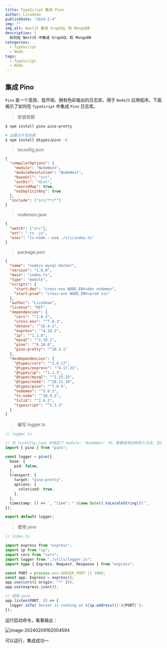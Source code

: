 ```yaml
---
title: TypeScript 集成 Pino
author: Licodeao
publishDate: "2024-2-4"
img: ""
img_alt: NestJS 集成 GraphQL 和 MongoDB
description: |
  如何在 NestJS 中集成 GraphQL 和 MongoDB
categories:
  - TypeScript
  - Node
tags:
  - TypeScript
  - Node
---
```


## 集成 Pino

`Pino` 是一个高效、低开销、拥有色彩输出的日志库，用于 `NodeJS` 应用程序。下面揭示了如何在 `TypeScript` 中集成 `Pino` 日志库。

> 安装依赖

```bash
$ npm install pino pino-pretty

# 设置为开发依赖
$ npm install @types/pino -D
```

> tsconfig.json

```json
{
  "compilerOptions": {
    "module": "NodeNext",
    "moduleResolution": "NodeNext",
    "baseUrl": "src",
    "outDir": "dist",
    "sourceMap": true,
    "noImplicitAny": true
  },
  "include": ["src/**/*"]
}
```

> nodemon.json

```json
{
  "watch": ["src"],
  "ext": ".ts .js",
  "exec": "ts-node --esm ./src/index.ts"
}
```

> package.json

```json
{
  "name": "nodejs-mysql-docker",
  "version": "1.0.0",
  "main": "index.ts",
  "type": "module",
  "scripts": {
    "start:dev": "cross-env NODE_ENV=dev nodemon",
    "start:prod": "cross-env NODE_ENV=prod tsc"
  },
  "author": "Licodeao",
  "license": "MIT",
  "dependencies": {
    "cors": "^2.8.5",
    "cross-env": "^7.0.3",
    "dotenv": "^16.4.1",
    "express": "^4.18.2",
    "ip": "^1.1.8",
    "mysql": "^2.18.1",
    "pino": "^8.18.0",
    "pino-pretty": "^10.3.1"
  },
  "devDependencies": {
    "@types/cors": "^2.8.17",
    "@types/express": "^4.17.21",
    "@types/ip": "^1.1.3",
    "@types/mysql": "^2.15.25",
    "@types/node": "^20.11.16",
    "@types/pino": "^7.0.5",
    "nodemon": "^3.0.3",
    "ts-node": "^10.9.2",
    "tslib": "^2.6.2",
    "typescript": "^5.3.3"
  }
}
```

> 编写 logger.ts

```typescript
// logger.ts

// 在 tsconfig.json 中指定了 module: 'NodeNext' 时，需要使用这种导入方式，否则会报错。
import { pino } from "pino";

const logger = pino({
  base: {
    pid: false,
  },
  transport: {
    target: "pino-pretty",
    options: {
      colorized: true,
    },
  },
  timestamp: () => `, "time": " ${new Date().toLocaleString()}"`,
});

export default logger;
```

> 使用 pino

```typescript
// index.ts

import express from "express";
import ip from "ip";
import cors from "cors";
import logger from "./utils/logger.js";
import type { Express, Request, Response } from "express";

const PORT = process.env.SERVER_PORT || 3000;
const app: Express = express();
app.use(cors({ origin: "*" }));
app.use(express.json());

// 使用 pino
app.listen(PORT, () => {
  logger.info(`Server is running at ${ip.address()}:${PORT}`);
});
```

运行启动命令，看看输出：

![image-20240209162004594](https://typora-licodeao.oss-cn-guangzhou.aliyuncs.com/typoraImg/image-20240209162004594.png)

可以运行，集成成功～
